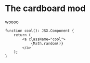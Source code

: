 # The cardboard mod

woooo

```tsx
function cool(): JSX.Component {
    return (
        <a className="cool">
            {Math.random()}
        </a>
    );
}
```
